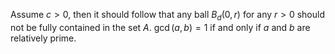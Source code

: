 Assume $c > 0$, then it should follow that any ball $B_d(0, r)$ for any $r >0$ should not be fully contained in the set $A$.
$\gcd (a, b) = 1$ if and only if $a$ and $b$ are relatively prime.
